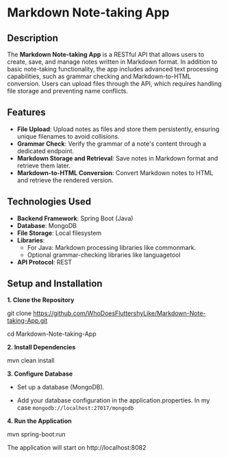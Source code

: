 # Markdown Note-taking App

## Description

The **Markdown Note-taking App** is a RESTful API that allows users to create, save, and manage notes written in Markdown format. In addition to basic note-taking functionality, the app includes advanced text processing capabilities, such as grammar checking and Markdown-to-HTML conversion. Users can upload files through the API, which requires handling file storage and preventing name conflicts.

## Features

- **File Upload**: Upload notes as files and store them persistently, ensuring unique filenames to avoid collisions.
- **Grammar Check**: Verify the grammar of a note's content through a dedicated endpoint.
- **Markdown Storage and Retrieval**: Save notes in Markdown format and retrieve them later.
- **Markdown-to-HTML Conversion**: Convert Markdown notes to HTML and retrieve the rendered version.

## Technologies Used

- **Backend Framework**: Spring Boot (Java)
- **Database**: MongoDB
- **File Storage**: Local filesystem
- **Libraries**:
  - For Java: Markdown processing libraries like commonmark.
  - Optional grammar-checking libraries like languagetool
- **API Protocol**: REST

## Setup and Installation

**1. Clone the Repository**

git clone https://github.com/WhoDoesFluttershyLike/Markdown-Note-taking-App.git

cd Markdown-Note-taking-App

**2. Install Dependencies**

mvn clean install

**3. Configure Database**

- Set up a database (MongoDB).

- Add your database configuration in the application.properties. In my case `mongodb://localhost:27017/mongodb`

**4. Run the Application**

mvn spring-boot:run

The application will start on http://localhost:8082
